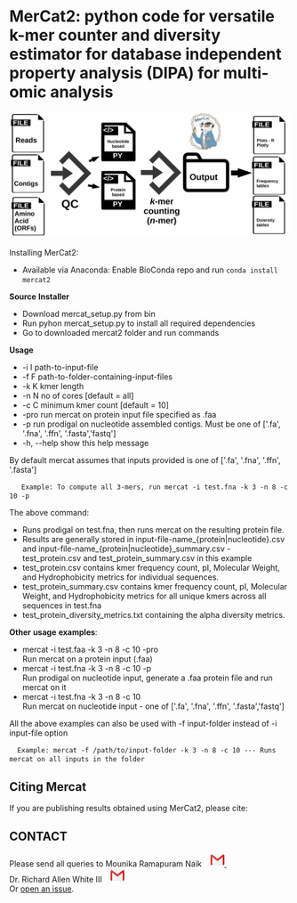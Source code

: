 MerCat2: python code for versatile k-mer counter and diversity estimator for database independent property analysis (DIPA) for multi-omic analysis
================================================

![GitHub Logo](doc/mercat_workflow.jpg)

  
Installing MerCat2: 
 - Available via Anaconda: Enable BioConda repo and run `conda install mercat2`  <br/>

**Source** **Installer**
 - Download mercat_setup.py from bin  <br/>
 - Run pyhon mercat_setup.py to install all required dependencies  <br/>
 - Go to downloaded mercat2 folder and run commands <br/>

**Usage** <br/>
 - -i I path-to-input-file <br/>
 - -f F path-to-folder-containing-input-files <br/>
 - -k K kmer length<br/>
 - -n N no of cores [default = all]<br/>
 - -c C minimum kmer count [default = 10]<br/>
 - -pro run mercat on protein input file specified as .faa<br/>
 - -p run prodigal on nucleotide assembled contigs. Must be one of ['.fa', '.fna', '.ffn', '.fasta','fastq']<br/>
 - -h, --help show this help message<br/>

By default mercat assumes that inputs provided is one of ['.fa', '.fna', '.ffn', '.fasta'] <br/>

       Example: To compute all 3-mers, run mercat -i test.fna -k 3 -n 8 -c 10 -p
 
The above command:

- Runs prodigal on test.fna, then runs mercat on the resulting protein file.<br/>
- Results are generally stored in input-file-name_{protein|nucleotide}.csv and input-file-name_{protein|nucleotide}_summary.csv
       - test_protein.csv and test_protein_summary.csv in this example
- test_protein.csv contains kmer frequency count, pI, Molecular Weight, and Hydrophobicity metrics for individual sequences.
- test_protein_summary.csv contains kmer frequency count, pI, Molecular Weight, and Hydrophobicity metrics for all unique kmers across all sequences in test.fna
- test_protein_diversity_metrics.txt containing the alpha diversity metrics.

**Other** **usage** **examples**:

- mercat -i test.faa -k 3 -n 8 -c 10 -pro</br>
     Run mercat on a protein input (.faa)
- mercat -i test.fna -k 3 -n 8 -c 10 -p </br>
      Run prodigal on nucleotide input, generate a .faa protein file and run mercat on it
- mercat -i test.fna -k 3 -n 8 -c 10 </br>
      Run mercat on nucleotide input - one of ['.fa', '.fna', '.ffn', '.fasta','fastq']

All the above examples can also be used with -f input-folder instead of -i input-file option</br>

      Example: mercat -f /path/to/input-folder -k 3 -n 8 -c 10 --- Runs mercat on all inputs in the folder
  
Citing Mercat
-------------
If you are publishing results obtained using MerCat2, please cite:



CONTACT
-------

Please send all queries to Mounika Ramapuram Naik &nbsp;&nbsp;      <a href="mailto:mramapur@uncc.edu?"><img src="doc/gmail.png" style="width:25px;height:25px"/>    </a> &nbsp; &nbsp;  <br /> 
Dr. Richard Allen White III &nbsp;&nbsp;   <a href="mailto:rwhit101@uncc.edu?"><img src="doc/gmail.png" style="width:25px;height:25px"/>      </a>
 <br />
Or [open an issue](https://github.com/raw-lab/cerberus/issues).

